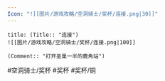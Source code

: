 ```yaml
---
Icon: "![[图片/游戏攻略/空洞骑士/奖杯/连接.png|30]]"
---
```

```ad-common-bronze-trophy
title: (Title:: "连接")
![[图片/游戏攻略/空洞骑士/奖杯/连接.png|100]]

(Comment:: "打开圣巢一半的鹿角站")
```

#空洞骑士/奖杯 #奖杯 #奖杯/铜
